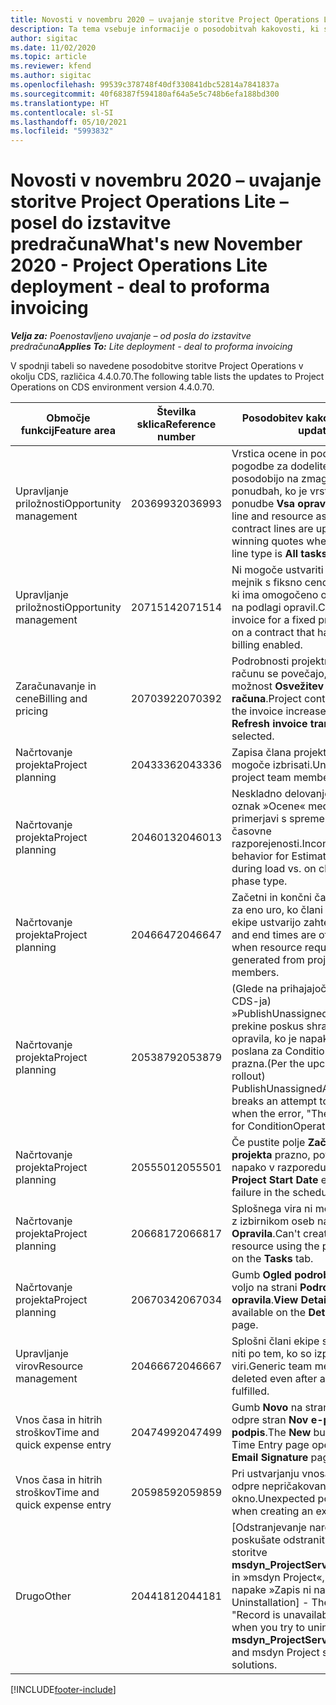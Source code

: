 ```yaml
---
title: Novosti v novembru 2020 – uvajanje storitve Project Operations Lite – posel do izstavitve predračuna
description: Ta tema vsebuje informacije o posodobitvah kakovosti, ki so na voljo v novembrski izdaji (2020) uvajanja storitve Project Operations – posel do izstavitve predračuna.
author: sigitac
ms.date: 11/02/2020
ms.topic: article
ms.reviewer: kfend
ms.author: sigitac
ms.openlocfilehash: 99539c378748f40df330841dbc52814a7841837a
ms.sourcegitcommit: 40f68387f594180af64a5e5c748b6efa188bd300
ms.translationtype: HT
ms.contentlocale: sl-SI
ms.lasthandoff: 05/10/2021
ms.locfileid: "5993832"
---
```

# <a name="whats-new-november-2020---project-operations-lite-deployment---deal-to-proforma-invoicing"></a><span data-ttu-id="28256-103">Novosti v novembru 2020 – uvajanje storitve Project Operations Lite – posel do izstavitve predračuna</span><span class="sxs-lookup"><span data-stu-id="28256-103">What's new November 2020 - Project Operations Lite deployment - deal to proforma invoicing</span></span>

<span data-ttu-id="28256-104">_**Velja za:** Poenostavljeno uvajanje – od posla do izstavitve predračuna_</span><span class="sxs-lookup"><span data-stu-id="28256-104">_**Applies To:** Lite deployment - deal to proforma invoicing_</span></span>

<span data-ttu-id="28256-105">V spodnji tabeli so navedene posodobitve storitve Project Operations v okolju CDS, različica 4.4.0.70.</span><span class="sxs-lookup"><span data-stu-id="28256-105">The following table lists the updates to Project Operations on CDS environment version 4.4.0.70.</span></span>

| <span data-ttu-id="28256-106">Območje funkcij</span><span class="sxs-lookup"><span data-stu-id="28256-106">Feature area</span></span>                 | <span data-ttu-id="28256-107">Številka sklica</span><span class="sxs-lookup"><span data-stu-id="28256-107">Reference number</span></span> | <span data-ttu-id="28256-108">Posodobitev kakovosti</span><span class="sxs-lookup"><span data-stu-id="28256-108">Quality update</span></span>                                                                                                                                                                    |
|------------------------------|------------------|-----------------------------------------------------------------------------------------------------------------------------------------------------------------------------------|
| <span data-ttu-id="28256-109">  Upravljanje priložnosti</span><span class="sxs-lookup"><span data-stu-id="28256-109">Opportunity management</span></span>       | <span data-ttu-id="28256-110">2036993</span><span class="sxs-lookup"><span data-stu-id="28256-110">2036993</span></span>          | <span data-ttu-id="28256-111">Vrstica ocene in podrobnosti pogodbe za dodelitev vira se posodobijo na zmagovalnih ponudbah, ko je vrsta vrstice ponudbe **Vsa opravila**.</span><span class="sxs-lookup"><span data-stu-id="28256-111">Estimate line and resource   assignment contract lines are updated on winning quotes when the quote line   type is **All tasks**.</span></span>                                                 |
| <span data-ttu-id="28256-112">  Upravljanje priložnosti</span><span class="sxs-lookup"><span data-stu-id="28256-112">Opportunity management</span></span>       | <span data-ttu-id="28256-113">2071514</span><span class="sxs-lookup"><span data-stu-id="28256-113">2071514</span></span>          | <span data-ttu-id="28256-114">Ni mogoče ustvariti računa za mejnik s fiksno ceno za pogodbo, ki ima omogočeno obračunavanje na podlagi opravil.</span><span class="sxs-lookup"><span data-stu-id="28256-114">Can't create an invoice for a   fixed price milestone on a contract that has task-based billing enabled.</span></span>                                                                          |
| <span data-ttu-id="28256-115">Zaračunavanje in cene</span><span class="sxs-lookup"><span data-stu-id="28256-115">Billing and pricing</span></span>          | <span data-ttu-id="28256-116">2070392</span><span class="sxs-lookup"><span data-stu-id="28256-116">2070392</span></span>          | <span data-ttu-id="28256-117">Podrobnosti projektne pogodbe na računu se povečajo, ko je izbrana možnost **Osvežitev transakcij računa**.</span><span class="sxs-lookup"><span data-stu-id="28256-117">Project contract lines on the   invoice increase every time **Refresh invoice transactions** is   selected.</span></span>                                                                       |
| <span data-ttu-id="28256-118">Načrtovanje projekta</span><span class="sxs-lookup"><span data-stu-id="28256-118">Project planning</span></span>             | <span data-ttu-id="28256-119">2043336</span><span class="sxs-lookup"><span data-stu-id="28256-119">2043336</span></span>          | <span data-ttu-id="28256-120">Zapisa člana projektne ekipe ni mogoče izbrisati.</span><span class="sxs-lookup"><span data-stu-id="28256-120">Unable to delete a project team member record.</span></span>                                                                                                                                    |
| <span data-ttu-id="28256-121">Načrtovanje projekta</span><span class="sxs-lookup"><span data-stu-id="28256-121">Project planning</span></span>             | <span data-ttu-id="28256-122">2046013</span><span class="sxs-lookup"><span data-stu-id="28256-122">2046013</span></span>          | <span data-ttu-id="28256-123">Neskladno delovanje za stolpce oznak »Ocene« med nalaganjem v primerjavi s spremembo vrste časovne razporejenosti.</span><span class="sxs-lookup"><span data-stu-id="28256-123">Inconsistent behavior for   Estimates tag columns during load vs. on change of time-phase type.</span></span>                                                                                   |
| <span data-ttu-id="28256-124">Načrtovanje projekta</span><span class="sxs-lookup"><span data-stu-id="28256-124">Project planning</span></span>             | <span data-ttu-id="28256-125">2046647</span><span class="sxs-lookup"><span data-stu-id="28256-125">2046647</span></span>          | <span data-ttu-id="28256-126">Začetni in končni čas se izklopita za eno uro, ko člani projektne ekipe ustvarijo zahteve za vir.</span><span class="sxs-lookup"><span data-stu-id="28256-126">Start and end times are off by   an hour when resource requirements are generated from project team members.</span></span>                                                                      |
| <span data-ttu-id="28256-127">Načrtovanje projekta</span><span class="sxs-lookup"><span data-stu-id="28256-127">Project planning</span></span>             | <span data-ttu-id="28256-128">2053879</span><span class="sxs-lookup"><span data-stu-id="28256-128">2053879</span></span>          | <span data-ttu-id="28256-129">(Glede na prihajajočo uvedbo CDS-ja) »PublishUnassignedAssignments« prekine poskus shranjevanja opravila, ko je napaka »Vrednost, poslana za ConditionOperator« prazna.</span><span class="sxs-lookup"><span data-stu-id="28256-129">(Per the upcoming CDS   rollout)   PublishUnassignedAssignments   breaks an attempt to save a task when  the error, "The   value passed for ConditionOperator.In is   empty."</span></span> |
| <span data-ttu-id="28256-130">Načrtovanje projekta</span><span class="sxs-lookup"><span data-stu-id="28256-130">Project planning</span></span>             | <span data-ttu-id="28256-131">2055501</span><span class="sxs-lookup"><span data-stu-id="28256-131">2055501</span></span>          | <span data-ttu-id="28256-132">Če pustite polje **Začetni datum projekta** prazno, povzročite napako v razporedu.</span><span class="sxs-lookup"><span data-stu-id="28256-132">Leaving the **Project Start   Date** empty causes a failure in the schedule.</span></span>                                                                                                      |
| <span data-ttu-id="28256-133">Načrtovanje projekta</span><span class="sxs-lookup"><span data-stu-id="28256-133">Project planning</span></span>             | <span data-ttu-id="28256-134">2066817</span><span class="sxs-lookup"><span data-stu-id="28256-134">2066817</span></span>          | <span data-ttu-id="28256-135">Splošnega vira ni mogoče ustvariti z izbirnikom oseb na zavihku **Opravila**.</span><span class="sxs-lookup"><span data-stu-id="28256-135">Can't create a generic   resource   using the people picker on   the **Tasks** tab.</span></span>                                                                                               |
| <span data-ttu-id="28256-136">Načrtovanje projekta</span><span class="sxs-lookup"><span data-stu-id="28256-136">Project planning</span></span>             | <span data-ttu-id="28256-137">2067034</span><span class="sxs-lookup"><span data-stu-id="28256-137">2067034</span></span>          | <span data-ttu-id="28256-138">Gumb **Ogled podrobnosti** ni na voljo na strani **Podrobnosti opravila**.</span><span class="sxs-lookup"><span data-stu-id="28256-138">**View Details** button isn't available on the **Details of Task** page.</span></span>                                                                                                         |
| <span data-ttu-id="28256-139">Upravljanje virov</span><span class="sxs-lookup"><span data-stu-id="28256-139">Resource management</span></span>          | <span data-ttu-id="28256-140">2046667</span><span class="sxs-lookup"><span data-stu-id="28256-140">2046667</span></span>          | <span data-ttu-id="28256-141">Splošni člani ekipe se ne izbrišejo niti po tem, ko so izpolnjeni vsi viri.</span><span class="sxs-lookup"><span data-stu-id="28256-141">Generic team members aren't   deleted even after all resources are fulfilled.</span></span>                                                                                                     |
| <span data-ttu-id="28256-142">Vnos časa in hitrih stroškov</span><span class="sxs-lookup"><span data-stu-id="28256-142">Time and quick expense entry</span></span> | <span data-ttu-id="28256-143">2047499</span><span class="sxs-lookup"><span data-stu-id="28256-143">2047499</span></span>          | <span data-ttu-id="28256-144">Gumb **Novo** na strani »Vnos časa« odpre stran **Nov e-poštni podpis**.</span><span class="sxs-lookup"><span data-stu-id="28256-144">The **New** button on the Time   Entry page opens the **New Email Signature** page.</span></span>                                                                                               |
| <span data-ttu-id="28256-145">Vnos časa in hitrih stroškov</span><span class="sxs-lookup"><span data-stu-id="28256-145">Time and quick expense entry</span></span> | <span data-ttu-id="28256-146">2059859</span><span class="sxs-lookup"><span data-stu-id="28256-146">2059859</span></span>          | <span data-ttu-id="28256-147">Pri ustvarjanju vnosa stroškov se odpre nepričakovano pojavno okno.</span><span class="sxs-lookup"><span data-stu-id="28256-147">Unexpected   pop-up opens when creating an expense entry.</span></span>                                                                                                                         |
| <span data-ttu-id="28256-148">Drugo</span><span class="sxs-lookup"><span data-stu-id="28256-148">Other</span></span>                        | <span data-ttu-id="28256-149">2044181</span><span class="sxs-lookup"><span data-stu-id="28256-149">2044181</span></span>          | <span data-ttu-id="28256-150">[Odstranjevanje naročilnice] Ko poskušate odstraniti osnovni rešitvi storitve **msdyn_ProjectServiceCore_Patch** in »msdyn Project«, pride do napake »Zapis ni na voljo«.</span><span class="sxs-lookup"><span data-stu-id="28256-150">[PO Uninstallation] - The error,   "Record is unavailable" occurs when you try to uninstall   **msdyn_ProjectServiceCore_Patch** and msdyn Project service core solutions.</span></span>        |


[!INCLUDE[footer-include](../../includes/footer-banner.md)]